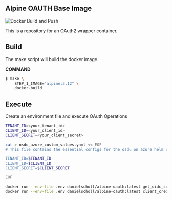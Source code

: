 ## Alpine OAUTH Base Image

![Docker Build and Push](https://github.com/danielscholl/alpine-oauth/workflows/Docker%20Build%20and%20Push/badge.svg)

This is a repository for an OAuth2 wrapper container.


Build
------

The make script will build the docker image.

__COMMAND__
```bash
$ make \
    STEP_1_IMAGE="alpine:3.12" \
    docker-build
```

Execute
------
Create an environment file and execute OAuth Operations

```bash
TENANT_ID=<your_tenant_id>
CLIENT_ID=<your_client_id>
CLIENT_SECRET=<your_client_secret>

cat > osdu_azure_custom_values.yaml << EOF
# This file contains the essential configs for the osdu on azure helm chart

TENANT_ID=$TENANT_ID
CLIENT_ID=$CLIENT_ID
CLIENT_SECRET=$CLIENT_SECRET

EOF

docker run --env-file .env danielscholl/alpine-oauth:latest get_oidc_server_infos
docker run --env-file .env danielscholl/alpine-oauth:latest client_credentials
```
